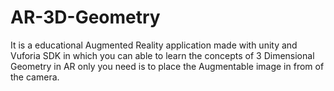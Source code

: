 # AR-3D-Geometry
It is a educational Augmented Reality application made with unity and Vuforia SDK in which you can able to learn the concepts of 3 Dimensional Geometry in AR only you need is to place the Augmentable image in from of the camera.

